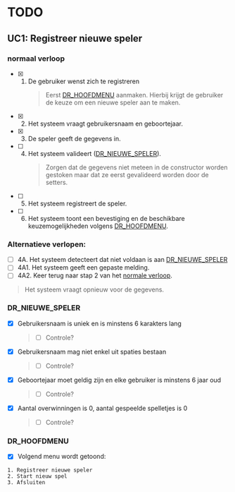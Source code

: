 # TODO

## UC1: Registreer nieuwe speler

### normaal verloop

- [x] 1. De gebruiker wenst zich te registreren
     > Eerst [DR_HOOFDMENU](#dr_hoofdmenu) aanmaken. Hierbij krijgt de gebruiker de keuze om een nieuwe speler aan te maken.

- [x] 2. Het systeem vraagt gebruikersnaam en geboortejaar.
- [x] 3. De speler geeft de gegevens in.
- [ ] 4. Het systeem valideert ([DR_NIEUWE_SPELER](#dr_nieuwe_speler)).
     > Zorgen dat de gegevens niet meteen in de constructor worden gestoken maar dat ze eerst gevalideerd worden door de setters.

- [ ] 5. Het systeem registreert de speler.
- [ ] 6.  Het systeem toont een bevestiging en de beschikbare keuzemogelijkheden volgens
      [DR_HOOFDMENU](#dr_hoofdmenu).

### Alternatieve verlopen:

- [ ] 4A. Het systeem detecteert dat niet voldaan is aan [DR_NIEUWE_SPELER](#dr_nieuwe_speler)
- [ ] 4A1. Het systeem geeft een gepaste melding.
- [ ] 4A2. Keer terug naar stap 2 van het [normale verloop](#normaal-verloop).
> Het systeem vraagt opnieuw voor de gegevens.

### DR_NIEUWE_SPELER

- [x] Gebruikersnaam is uniek en is minstens 6 karakters lang
  > - [ ] Controle?
- [x] Gebruikersnaam mag niet enkel uit spaties bestaan
  > - [ ] Controle?
- [x] Geboortejaar moet geldig zijn en elke gebruiker is minstens 6 jaar oud
  > - [ ] Controle?
- [x] Aantal overwinningen is 0, aantal gespeelde spelletjes is 0
  > - [ ] Controle?

### DR_HOOFDMENU

- [X] Volgend menu wordt getoond:

```
1. Registreer nieuwe speler
2. Start nieuw spel
3. Afsluiten
```

